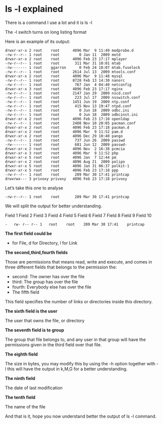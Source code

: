 # ls -l explained

There is a command I use a lot and it is ls -l

The -l switch turns on long listing format

Here is an example of its output:
```
drwxr-xr-x 2 root    root      4096 Mar  9 11:49 modprobe.d
-rw-r--r-- 1 root    root         0 Jan 11  2009 motd
drwxr-xr-x 2 root    root      4096 Feb 23 17:17 mplayer
-rw-r--r-- 1 root    root       311 Mar 31 10:01 mtab
-rw------- 1 root    ggarron      0 Feb 24 18:07 mtab.fuselock
-rw-r--r-- 1 root    root      2614 Jul 13  2009 mtools.conf
drwxr-xr-x 2 root    root      4096 Mar  9 11:48 mysql
-rw-r--r-- 1 root    root      8728 Feb 13 14:30 nanorc
-rw-r--r-- 1 root    root       767 Jan  4 04:40 netconfig
drwxr-xr-x 3 root    root      4096 Feb 23 17:17 nginx
-rw-r--r-- 1 root    root      2147 Jan 29  2009 nscd.conf
-rw-r--r-- 1 root    root       223 Jul 17  2009 nsswitch.conf
-rw-r--r-- 1 root    root      1451 Jun 19  2009 ntp.conf
-rw-r--r-- 1 root    root       415 Nov 13 19:47 ntpd.conf
-rw-r--r-- 1 root    root         0 Jun 18  2009 odbc.ini
-rw-r--r-- 1 root    root         0 Jun 18  2009 odbcinst.ini
drwxr-xr-x 2 root    root      4096 Feb 23 17:10 openldap
-rw-r--r-- 1 root    root      2408 Nov 10 20:05 pacman.conf
drwxr-xr-x 2 root    root      4096 Feb 23 17:18 pacman.d
drwxr-xr-x 2 root    root      4096 Mar  9 11:52 pam.d
drwxr-xr-x 2 root    root      4096 Dec 29 10:40 pango
-rw-r--r-- 1 root    root       737 Jun 26  2009 passwd
-rw------- 1 root    root       681 Jun 12  2009 passwd-
drwxr-xr-x 2 root    root      4096 Nov  2 16:38 pcmcia
drwxr-xr-x 3 root    root      4096 Mar  9 11:52 php
drwxr-xr-x 5 root    root      4096 Jan  7 12:44 pm
drwxr-xr-x 2 root    root      4096 Aug 21  2009 polipo
drwxr-xr-x 5 root    root      4096 Jan 31 06:37 polkit-1
drwxr-xr-x 5 root    root      4096 Feb 23 17:18 ppp
-rw-r--r-- 1 root    root       209 Mar 30 17:41 printcap
drwxrwx--- 3 privoxy privoxy   4096 Feb 23 17:18 privoxy
```

Let’s take this one to analyse
```
-rw-r--r-- 1 root    root       209 Mar 30 17:41 printcap
```

We will split the output for better understanding.

Field 1	Field 2	Field 3	Field 4	Field 5	Field 6	Field 7	Field 8	Field 9	Field 10
```
-	rw-	r--	r--	1	root	root	209	Mar 30 17:41	printcap
```

**The first field could be**

- for File, d for Directory, l for Link

**The second,third,fourth fields**

Those are permissions that means read, write and execute, and comes in three different fields that belongs to the permission the:

* second: The owner has over the file
* third: The group has over the file
* fourth: Everybody else has over the file
* The fifth field

This field specifies the number of links or directories inside this directory.

**The sixth field is the user**

The user that owns the file, or directory

**The seventh field is te group**

The group that file belongs to, and any user in that group will have the permissions given in the third field over that file.

**The eighth field**

The size in bytes, you may modify this by using the -h option together with -l this will have the output in k,M,G for a better understanding.

**The ninth field**

The date of last modification

**The tenth field**

The name of the file

And that is it, hope you now understand better the output of ls -l command.


